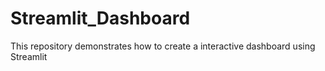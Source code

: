 # Streamlit_Dashboard
This repository demonstrates how to create a interactive dashboard using Streamlit
